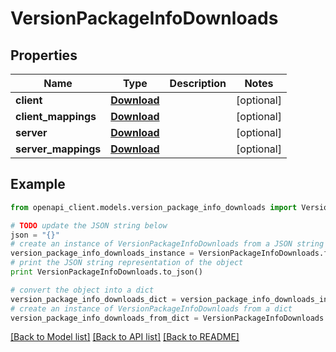 # VersionPackageInfoDownloads


## Properties
Name | Type | Description | Notes
------------ | ------------- | ------------- | -------------
**client** | [**Download**](Download.md) |  | [optional] 
**client_mappings** | [**Download**](Download.md) |  | [optional] 
**server** | [**Download**](Download.md) |  | [optional] 
**server_mappings** | [**Download**](Download.md) |  | [optional] 

## Example

```python
from openapi_client.models.version_package_info_downloads import VersionPackageInfoDownloads

# TODO update the JSON string below
json = "{}"
# create an instance of VersionPackageInfoDownloads from a JSON string
version_package_info_downloads_instance = VersionPackageInfoDownloads.from_json(json)
# print the JSON string representation of the object
print VersionPackageInfoDownloads.to_json()

# convert the object into a dict
version_package_info_downloads_dict = version_package_info_downloads_instance.to_dict()
# create an instance of VersionPackageInfoDownloads from a dict
version_package_info_downloads_from_dict = VersionPackageInfoDownloads.from_dict(version_package_info_downloads_dict)
```
[[Back to Model list]](../README.md#documentation-for-models) [[Back to API list]](../README.md#documentation-for-api-endpoints) [[Back to README]](../README.md)


